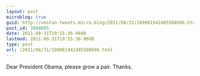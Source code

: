 ```yaml
---
layout: post
microblog: true
guid: http://vmstan-tweets.micro.blog/2011/08/31/109081942485508096.html
post_id: 3040805
date: 2011-08-31T19:55:36-0600
lastmod: 2011-08-31T19:55:36-0600
type: post
url: /2011/08/31/109081942485508096.html
---
```

Dear President Obama, please grow a pair. Thanks.

